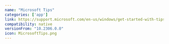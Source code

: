 ```yaml
---
name: "Microsoft Tips"
categories: ['app']
link: https://support.microsoft.com/en-us/windows/get-started-with-tips-in-windows-ec3633e4-e2b6-87ce-156c-c3c2ed76c499
compatibility: native
versionFrom: "10.2306.0.0"
icon: MicrosoftTips.png
---
```



